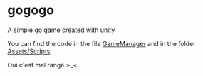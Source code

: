 # gogogo
A simple go game created with unity 

You can find the code in the file [GameManager](./Assets/GameManager.cs) and in the folder [Assets/Scripts](./Assets/Scripts).

Oui c'est mal rangé >_< 